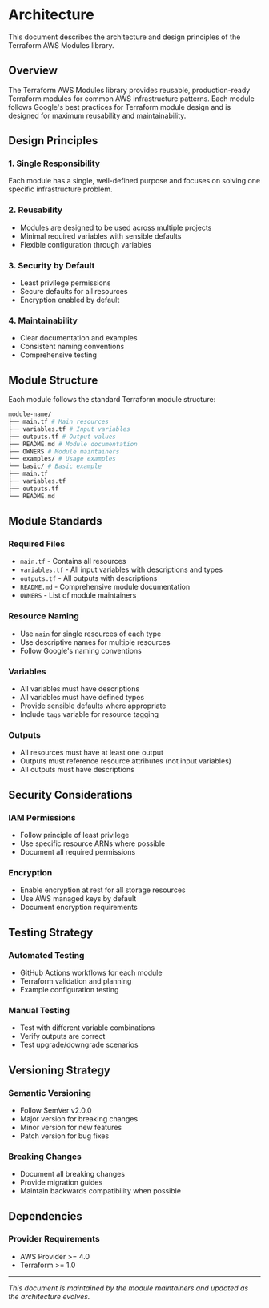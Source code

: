 # Architecture

This document describes the architecture and design principles of the
Terraform AWS Modules library.

## Overview

The Terraform AWS Modules library provides reusable, production-ready
Terraform modules for common AWS infrastructure patterns. Each module
follows Google's best practices for Terraform module design and is
designed for maximum reusability and maintainability.

## Design Principles

### 1. Single Responsibility

Each module has a single, well-defined purpose and focuses on solving
one specific infrastructure problem.

### 2. Reusability

- Modules are designed to be used across multiple projects
- Minimal required variables with sensible defaults
- Flexible configuration through variables

### 3. Security by Default

- Least privilege permissions
- Secure defaults for all resources
- Encryption enabled by default

### 4. Maintainability

- Clear documentation and examples
- Consistent naming conventions
- Comprehensive testing

## Module Structure

Each module follows the standard Terraform module structure:

```bash
module-name/
├── main.tf # Main resources
├── variables.tf # Input variables
├── outputs.tf # Output values
├── README.md # Module documentation
├── OWNERS # Module maintainers
└── examples/ # Usage examples
└── basic/ # Basic example
├── main.tf
├── variables.tf
├── outputs.tf
└── README.md
```

## Module Standards

### Required Files

- `main.tf` - Contains all resources
- `variables.tf` - All input variables with descriptions and types
- `outputs.tf` - All outputs with descriptions
- `README.md` - Comprehensive module documentation
- `OWNERS` - List of module maintainers

### Resource Naming

- Use `main` for single resources of each type
- Use descriptive names for multiple resources
- Follow Google's naming conventions

### Variables

- All variables must have descriptions
- All variables must have defined types
- Provide sensible defaults where appropriate
- Include `tags` variable for resource tagging

### Outputs

- All resources must have at least one output
- Outputs must reference resource attributes (not input variables)
- All outputs must have descriptions

## Security Considerations

### IAM Permissions

- Follow principle of least privilege
- Use specific resource ARNs where possible
- Document all required permissions

### Encryption

- Enable encryption at rest for all storage resources
- Use AWS managed keys by default
- Document encryption requirements

## Testing Strategy

### Automated Testing

- GitHub Actions workflows for each module
- Terraform validation and planning
- Example configuration testing

### Manual Testing

- Test with different variable combinations
- Verify outputs are correct
- Test upgrade/downgrade scenarios

## Versioning Strategy

### Semantic Versioning

- Follow SemVer v2.0.0
- Major version for breaking changes
- Minor version for new features
- Patch version for bug fixes

### Breaking Changes

- Document all breaking changes
- Provide migration guides
- Maintain backwards compatibility when possible

## Dependencies

### Provider Requirements

- AWS Provider >= 4.0
- Terraform >= 1.0

---

*This document is maintained by the module maintainers and updated as the
architecture evolves.*